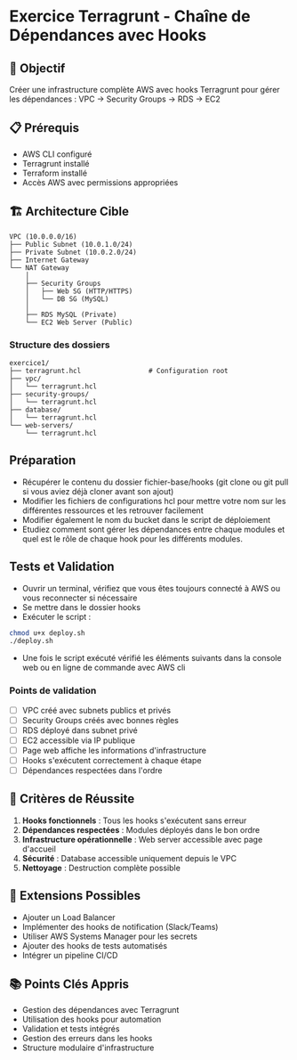 # Exercice Terragrunt - Chaîne de Dépendances avec Hooks

## 🎯 Objectif
Créer une infrastructure complète AWS avec hooks Terragrunt pour gérer les dépendances : VPC → Security Groups → RDS → EC2

## 📋 Prérequis
- AWS CLI configuré
- Terragrunt installé
- Terraform installé
- Accès AWS avec permissions appropriées

## 🏗️ Architecture Cible
```
VPC (10.0.0.0/16)
├── Public Subnet (10.0.1.0/24)
├── Private Subnet (10.0.2.0/24)
├── Internet Gateway
└── NAT Gateway
    │
    ├── Security Groups
    │   ├── Web SG (HTTP/HTTPS)
    │   └── DB SG (MySQL)
    │
    ├── RDS MySQL (Private)
    └── EC2 Web Server (Public)
```


### Structure des dossiers
```
exercice1/
├── terragrunt.hcl                 # Configuration root
├── vpc/
│   └── terragrunt.hcl
├── security-groups/
│   └── terragrunt.hcl
├── database/
│   └── terragrunt.hcl
└── web-servers/
    └── terragrunt.hcl
```

## Préparation

* Récupérer le contenu du dossier fichier-base/hooks (git clone ou git pull si vous aviez déjà cloner avant son ajout)
* Modifier les fichiers de configurations hcl pour mettre votre nom sur les différentes ressources et les retrouver facilement
* Modifier également le nom du bucket dans le script de déploiement
* Etudiez comment sont gérer les dépendances entre chaque modules et quel est le rôle de chaque hook pour les différents modules.

## Tests et Validation 

* Ouvrir un terminal, vérifiez que vous êtes toujours connecté à AWS ou vous reconnecter si nécessaire
* Se mettre dans le dossier hooks
* Exécuter le script :
```bash
chmod u+x deploy.sh
./deploy.sh
```
* Une fois le script exécuté vérifié les éléments suivants dans la console web ou en ligne de commande avec AWS cli

###  Points de validation
- [ ] VPC créé avec subnets publics et privés
- [ ] Security Groups créés avec bonnes règles
- [ ] RDS déployé dans subnet privé
- [ ] EC2 accessible via IP publique
- [ ] Page web affiche les informations d'infrastructure
- [ ] Hooks s'exécutent correctement à chaque étape
- [ ] Dépendances respectées dans l'ordre

## 🎯 Critères de Réussite
1. **Hooks fonctionnels** : Tous les hooks s'exécutent sans erreur
2. **Dépendances respectées** : Modules déployés dans le bon ordre
3. **Infrastructure opérationnelle** : Web server accessible avec page d'accueil
4. **Sécurité** : Database accessible uniquement depuis le VPC
5. **Nettoyage** : Destruction complète possible

## 🚀 Extensions Possibles
- Ajouter un Load Balancer
- Implémenter des hooks de notification (Slack/Teams)
- Utiliser AWS Systems Manager pour les secrets
- Ajouter des hooks de tests automatisés
- Intégrer un pipeline CI/CD

## 📚 Points Clés Appris
- Gestion des dépendances avec Terragrunt
- Utilisation des hooks pour automation
- Validation et tests intégrés
- Gestion des erreurs dans les hooks
- Structure modulaire d'infrastructure